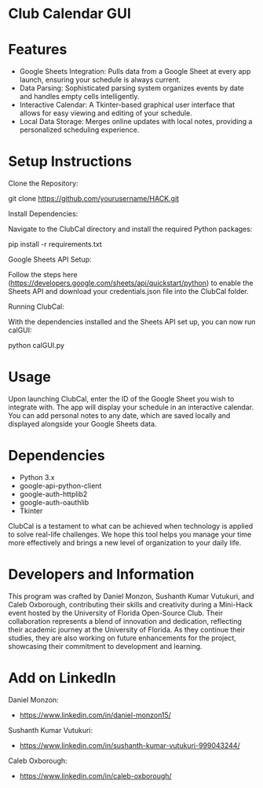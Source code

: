 # Club Calendar GUI

# Features

- Google Sheets Integration: Pulls data from a Google Sheet at every app launch, ensuring your schedule is always current.
- Data Parsing: Sophisticated parsing system organizes events by date and handles empty cells intelligently.
- Interactive Calendar: A Tkinter-based graphical user interface that allows for easy viewing and editing of your schedule.
- Local Data Storage: Merges online updates with local notes, providing a personalized scheduling experience.

# Setup Instructions

Clone the Repository:

git clone <https://github.com/yourusername/HACK.git>

Install Dependencies:

Navigate to the ClubCal directory and install the required Python packages:

pip install -r requirements.txt

Google Sheets API Setup:

Follow the steps here (<https://developers.google.com/sheets/api/quickstart/python>) to enable the Sheets API and download your credentials.json file into the ClubCal folder.

Running ClubCal:

With the dependencies installed and the Sheets API set up, you can now run calGUI:

python calGUI.py

# Usage

Upon launching ClubCal, enter the ID of the Google Sheet you wish to integrate with. The app will display your schedule in an interactive calendar. You can add personal notes to any date, which are saved locally and displayed alongside your Google Sheets data.

# Dependencies

- Python 3.x
- google-api-python-client
- google-auth-httplib2
- google-auth-oauthlib
- Tkinter

ClubCal is a testament to what can be achieved when technology is applied to solve real-life challenges. We hope this tool helps you manage your time more effectively and brings a new level of organization to your daily life.

# Developers and Information

This program was crafted by Daniel Monzon, Sushanth Kumar Vutukuri, and Caleb Oxborough, contributing their skills and creativity during a Mini-Hack event hosted by the University of Florida Open-Source Club. Their collaboration represents a blend of innovation and dedication, reflecting their academic journey at the University of Florida. As they continue their studies, they are also working on future enhancements for the project, showcasing their commitment to development and learning.

# Add on LinkedIn
Daniel Monzon:
- <https://www.linkedin.com/in/daniel-monzon15/>

Sushanth Kumar Vutukuri:
- <https://www.linkedin.com/in/sushanth-kumar-vutukuri-999043244/>

Caleb Oxborough:
- <https://www.linkedin.com/in/caleb-oxborough/>
